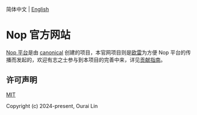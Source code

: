 简体中文 | [English](./README.en.md)

# Nop 官方网站

[Nop 平台](https://gitee.com/canonical-entropy/nop-entropy)是由 [canonical](https://gitee.com/canonical-entropy) 创建的项目，本官网项目则是[欧雷](https://gitee.com/ntksol)为方便 Nop 平台的传播而发起的，欢迎有志之士参与到本项目的完善中来，详见[贡献指南](./CONTRIBUTING.md)。

## 许可声明

[MIT](https://opensource.org/licenses/MIT)

Copyright (c) 2024-present, Ourai Lin
